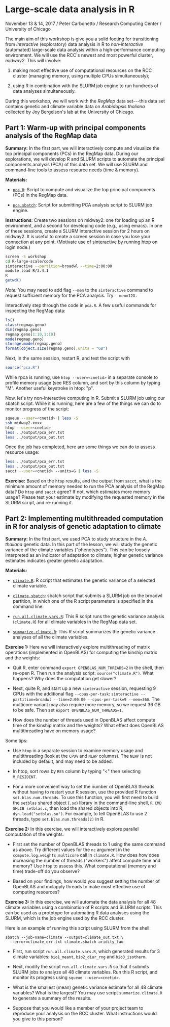 # Large-scale data analysis in R

November 13 & 14, 2017 / Peter Carbonetto / Research Computing Center / 
University of Chicago

The main aim of this workshop is give you a solid footing for
transitioning from *interactive* (exploratory) data analysis in R to
*non-interactive* (automated) large-scale data analysis within a
high-performance computing environment. We will use the RCC's newest
and most powerful cluster, *midway2*. This will involve:

1. making most effective use of computational resources on the RCC
cluster (managing memory, using multiple CPUs simultaneously);

2. using R in combination with the SLURM job engine to run
hundreds of data analyses simultaneously.

During this workshop, we will work with the *RegMap* data set---this
data set contains genetic and climate variable data on *Arabidopsis
thaliana* collected by Joy Bergelson's lab at the University of
Chicago.

## Part 1: Warm-up with principal components analysis of the RegMap data

**Summary:** In the first part, we will interactively compute and
visualize the top principal components (PCs) in the RegMap
data. During our explorations, we will develop R and SLURM scripts to
automate the principal components analysis (PCA) of this data set. We
will use SLURM and command-line tools to assess resource needs (time &
memory).

**Materials:**

+ [`pca.R`](code/pca.R): Script to compute and visualize the top
  principal components (PCs) in the RegMap data.

+ [`pca.sbatch`](code/pca.sbatch): Script for submitting PCA analysis
  script to SLURM job engine.

**Instructions**: Create two sessions on midway2: one for loading up
an R environment, and a second for developing code (e.g., using
emacs). In one of these sessions, create a SLURM interactive session
for 2 hours on midway2. It is useful to create a screen session in
case you lose your connection at any point. (Motivate use of
sinteractive by running htop on login node.)

```bash
screen -S workshop
cd R-large-scale/code
sinteractive --partition=broadwl --time=2:00:00
module load R/3.4.1
R
getwd()
```

*Note:* You may need to add flag `--mem` to the `sinteractive` command
to request sufficient memory for the PCA analysis. Try `--mem=12G.`

Interactively step through the code in `pca.R`. A few useful commands
for inspecting the RegMap data:

```R
ls()
class(regmap.geno)
dim(regmap.geno)
regmap.geno[1:10,1:10]
mode(regmap.geno)
storage.mode(regmap.geno)
format(object.size(regmap.geno),units = "GB")
```

Next, in the same session, restart R, and test the script with

```R
source("pca.R")
```

While rpca is running, use `htop --user=<cnetid>` in a separate
console to profile memory usage (see RES column, and sort by this
column by typing "M". Another useful keystroke in htop: "p".

Now, let's try non-interactive computing in R. Submit a SLURM job
using our sbatch script. While it is running, here are a few of the
things we can do to monitor progress of the script:

```bash
squeue --user=<cnetid> | less -S
ssh midway2-xxxx
htop --user=<cnetid>
less ../output/pca_err.txt
less ../output/pca_out.txt
```

Once the job has completed, here are some things we can do to assess
resource usage:

```bash
less ../output/pca_err.txt
less ../output/pca_out.txt
sacct --user=<cnetid> --units=G | less -S
```

**Exercise:** Based on the `htop` results, and the output from
`sacct`, what is the minimum amount of memory needed to run the PCA
analysis of the RegMap data? Do `htop` and `sacct` agree? If not,
which estimates more memory usage? Please test your estimate by
modifying the requested memory in the SLURM script, and re-running it.

## Part 2: Implementing multithreaded computation in R for analysis of genetic adaptation to climate

**Summary:** In the first part, we used PCA to study structure in the
*A. thaliana* genetic data. In this part of the lesson, we will study
the genetic variance of the climate variables ("phenotypes"). This
can be loosely interpreted as an indicator of adaptation to climate;
higher genetic variance estimates indicates greater genetic
adaptation.

**Materials:**

+ [`climate.R`](code/climate.R): R ccript that estimates the genetic
variance of a selected climate variable.

+ [`climate.sbatch`](code/climate.sbatch): sbatch script that submits
a SLURM job on the broadwl partition, in which one of the R script
parameters is specified in the command line.

+ [`run.all.climate.vars.R`](code/run.all.climate.vars.R): This R script
runs the genetic variance analysis (`climate.R`) for all climate
variables in the RegMap data set.

+ [`summarize.climate.R`](code/summarize.climate.R): This R script
summarizes the genetic variance analyses of all the climate variables.

**Exercise 1:** Here we will interactively explore multithreading of
matrix operations (implemented in OpenBLAS) for computing the kinship
matrix and the weights:

+ Quit R, enter command `export OPENBLAS_NUM_THREADS=2` in the shell,
  then re-open R. Then run the analysis script: `source("climate.R")`.
  What happens? Why does the computation get slower?

+ Next, quite R, and start up a new `sinteractive` session, requesting
  9 CPUs with the additional flag `--cpus-per-task`: `sinteractive
  --partition=broadwl --time=2:00:00 --cpus-per-task=9 --mem=36G`. The
  multicore variant may also require more memory, so we request 36 GB
  to be safe. Then set `export OPENBLAS_NUM_THREADS=1`.

+ How does the number of threads used in OpenBLAS affect compute time
  of the kinship matrix and the weights? What effect does OpenBLAS
  multithreading have on memory usage?

Some tips:

+ Use `htop` in a separate session to examine memory usage and
  multithreading (look at the `CPU%` and `NLWP` columns). The `NLWP`
  is not included by default, and may need to be added.

+ In htop, sort rows by `RES` column by typing "<" then selecting
  `M_RESIDENT`.

+ For a more convenient way to set the number of OpenBLAS threads
  without having to restart your R session, use the provided R
  function `set.blas.num.threads`. To use this function, you will
  first need to build the `setblas` shared object (`.so`) library in
  the command-line shell, `R CMD SHLIB setblas.c`, then load the
  shared objects into R, `dyn.load("setblas.so")`. For example, to
  tell OpenBLAS to use 2 threads, type `set.blas.num.threads(2)` in R.

**Exercise 2:** In this exercise, we will interactively explore
parallel computation of the weights.

+ First set the number of OpenBLAS threads to 1 using the same command
  as above. Try different values for the `nc` argument in the
  `compute.log.weights.multicore` call in `climate.R`. How does how
  does increasing the number of threads ("workers") affect compute
  time and memory? Use `htop` to assess this. What computational
  (memory and time) trade-off do you observe?

+ Based on your findings, how would you suggest setting the number of
  OpenBLAS and mclapply threads to make most effective use of
  computing resources?

**Exercise 3:** In this exercise, we will automate the data analysis
for all 48 climate variables using a combination of R scripts and
SLURM scripts. This can be used as a prototype for automating R data
analyses using the SLURM, which is the job engine used by the RCC
cluster.

Here is an example of running this script using SLURM from the
shell:

```
sbatch --job-name=climate --output=climate_out.txt \
  --error=climate_err.txt climate.sbatch aridity_fao
```

+ First, run script `run.all.climate.vars.R`, which generated results
  for 3 climate variables: `bio1_meant`, `bio2_diur_rng` and
  `bio3_isotherm`.

+ Next, modify the script `run.all.climate.vars.R` so that it submits
  SLURM jobs to analyze all 48 climate variables. Run this R script, and
  monitor its progress using `squeue --user=<cnetid>`.

+ What is the smallest (mean) genetic variance estimate for all 48
  climate variables? What is the largest? You may use script
  `summarize.climate.R` to generate a summary of the results.

+ Suppose that you would like a member of your project team to
  reproduce your analysis on the RCC cluster. What instructions would
  you give to this person?
